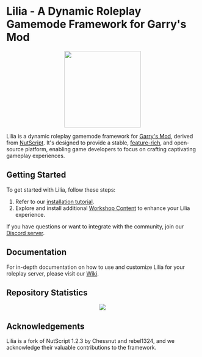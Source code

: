 # Lilia - A Dynamic Roleplay Gamemode Framework for Garry's Mod

<p align="center">
  <img src="https://i.imgur.com/2bByf9w.png" width="200">
</p>

Lilia is a dynamic roleplay gamemode framework for [Garry's Mod](https://gmod.facepunch.com/), derived from [NutScript](https://github.com/NutScript/NutScript). It's designed to provide a stable, [feature-rich](https://github.com/Lilia-Framework/Lilia/wiki/Features-List), and open-source platform, enabling game developers to focus on crafting captivating gameplay experiences.

## Getting Started

To get started with Lilia, follow these steps:

1. Refer to our [installation tutorial](https://github.com/Lilia-Framework/Lilia/wiki/Installation-Tutorial).
2. Explore and install additional [Workshop Content](https://steamcommunity.com/sharedfiles/filedetails/?id=2959728255) to enhance your Lilia experience.

If you have questions or want to integrate with the community, join our [Discord server](https://discord.gg/jjrhyeuzYV).

## Documentation

For in-depth documentation on how to use and customize Lilia for your roleplay server, please visit our [Wiki](https://github.com/Lilia-Framework/Lilia/wiki).

## Repository Statistics

<p align="center">
  <img src="https://repobeats.axiom.co/api/embed/660cce650311f7194a70c7b65fb5e33506950da8.svg">
</p>

## Acknowledgements

Lilia is a fork of NutScript 1.2.3 by Chessnut and rebel1324, and we acknowledge their valuable contributions to the framework.

